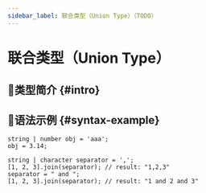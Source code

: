 ```yaml
---
sidebar_label: 联合类型（Union Type）（TODO）
---
```


# 联合类型（Union Type）

## 🐳类型简介 {#intro}

## 🏅语法示例 {#syntax-example}

```collie
string | number obj = 'aaa';
obj = 3.14;

string | character separator = ',';
[1, 2, 3].join(separator); // result: "1,2,3"
separator = " and ";
[1, 2, 3].join(separator); // result: "1 and 2 and 3"
```

